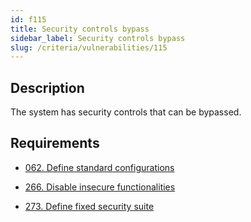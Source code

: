 ```yaml
---
id: f115
title: Security controls bypass
sidebar_label: Security controls bypass
slug: /criteria/vulnerabilities/115
---
```


## Description

The system has security controls
that can be bypassed.

## Requirements

- [062. Define standard configurations](/criteria/requirements/architecture/062)

- [266. Disable insecure functionalities](/criteria/requirements/architecture/266)

- [273. Define fixed security suite](/criteria/requirements/system/273)
